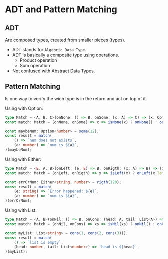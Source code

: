 # ADT and Pattern Matching

## ADT

Are composed types, created from smaller pieces (types).

- ADT stands for `Algebric Data Type`.
- ADT is basically a composite type using operations.
    - Product operation
    - Sum operation
- Not confused with Abstract Data Types.

## Pattern Matching

Is one way to verify the wich type is in the return and act on top of it.

Using with Option:

```typescript
type Match = <A, B, C>(onNone: () => B, onSome: (x: A) => C) => (x: Option<A>) => B | C;
const match: Match = (onNone, onSome) => x => isNone(x) ? onNone() : onSome(x.value);

const maybeNum: Option<number> = some(12);
const result = match(
    () => `num does not exists`,
    (a: number) => `num is ${a}`,
)(maybeNum);
```

Using with Either:

```typescript
type Match = <E, A, B>(onLeft: (e: E) => B, onRigth: (x: A) => B) => (x: Either<E, A>) => B;
const match: Match = (onLeft, onRigth) => x => isLeft(x) ? onLeft(x.left) : onRigth(x.right);

const errOrNum: Either<string, number> = rigth(120);
const result = match(
    (e: string) => `Error happened: ${e}`,
    (a: number) => `num is ${a}`,
)(errOrNum);
```

Using with List:

```typescript
type Match = <A, B>(onNil: () => B, onCons: (head: A, tail: List<A>) => B) => (xs: List<A>) => B;
const match: Match = (onNil, onCons) => xs => isNil(xs) ? onNil() : onCons(xs.head, xs.tail);

const myList: List<string> = cons(1, cons(2, cons(3)));
const result = match(
    () => `list is empty`,
    (head: number, tail: List<number>) => `head is ${head}`,
)(myList);
```
